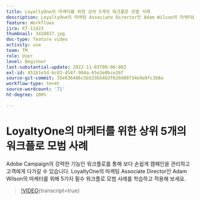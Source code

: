 ```yaml
---
title: LoyaltyOne의 마케터를 위한 상위 5개의 워크플로 모범 사례
description: LoyaltyOne의 마케팅 Associate Director인 Adam Wilson의 마케터를 위해 5가지 필수 워크플로 모범 사례를 학습하고 적용해 보세요.
feature: Workflows
jira: KT-11423
thumbnail: 3410837.jpg
doc-type: feature video
activity: use
team: TM
role: User
level: Beginner
last-substantial-update: 2022-11-03T00:00:00Z
exl-id: 451b1e5d-6c03-454f-904a-65e3e0bce26f
source-git-commit: 35e036486c5b533b54b3f626d88734e9a9fc3b8a
workflow-type: tm+mt
source-wordcount: '71'
ht-degree: 100%

---
```


# LoyaltyOne의 마케터를 위한 상위 5개의 워크플로 모범 사례

Adobe Campaign의 강력한 기능인 워크플로를 통해 보다 손쉽게 캠페인을 관리하고 고객에게 다가갈 수 있습니다. LoyaltyOne의 마케팅 Associate Director인 Adam Wilson의 마케터를 위해 5가지 필수 워크플로 모범 사례를 학습하고 적용해 보세요.

>[!VIDEO](https://video.tv.adobe.com/v/3413955?quality=12&learn=on&captions=kor){transcript=true}
